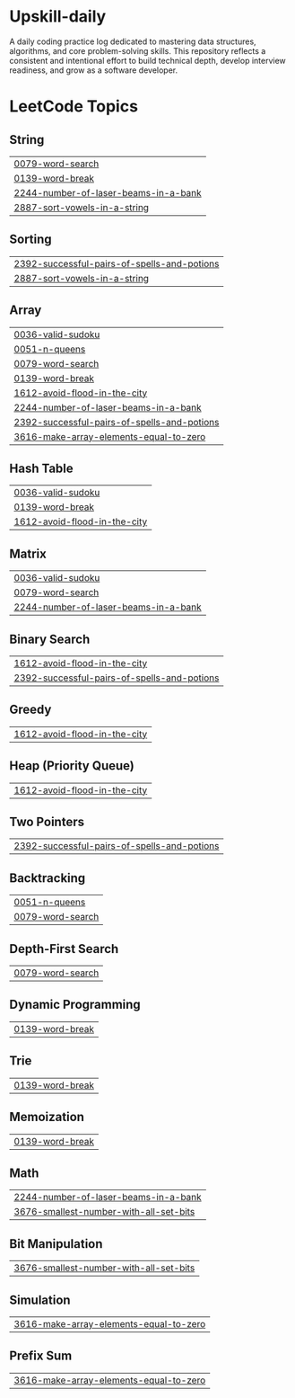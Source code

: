 # Upskill-daily
A daily coding practice log dedicated to mastering data structures, algorithms, and core problem-solving skills. This repository reflects a consistent and intentional effort to build technical depth, develop interview readiness, and grow as a software developer.

<!---LeetCode Topics Start-->
# LeetCode Topics
## String
|  |
| ------- |
| [0079-word-search](https://github.com/Sourav171s/Upskill-daily/tree/master/0079-word-search) |
| [0139-word-break](https://github.com/Sourav171s/Upskill-daily/tree/master/0139-word-break) |
| [2244-number-of-laser-beams-in-a-bank](https://github.com/Sourav171s/Upskill-daily/tree/master/2244-number-of-laser-beams-in-a-bank) |
| [2887-sort-vowels-in-a-string](https://github.com/Sourav171s/Upskill-daily/tree/master/2887-sort-vowels-in-a-string) |
## Sorting
|  |
| ------- |
| [2392-successful-pairs-of-spells-and-potions](https://github.com/Sourav171s/Upskill-daily/tree/master/2392-successful-pairs-of-spells-and-potions) |
| [2887-sort-vowels-in-a-string](https://github.com/Sourav171s/Upskill-daily/tree/master/2887-sort-vowels-in-a-string) |
## Array
|  |
| ------- |
| [0036-valid-sudoku](https://github.com/Sourav171s/Upskill-daily/tree/master/0036-valid-sudoku) |
| [0051-n-queens](https://github.com/Sourav171s/Upskill-daily/tree/master/0051-n-queens) |
| [0079-word-search](https://github.com/Sourav171s/Upskill-daily/tree/master/0079-word-search) |
| [0139-word-break](https://github.com/Sourav171s/Upskill-daily/tree/master/0139-word-break) |
| [1612-avoid-flood-in-the-city](https://github.com/Sourav171s/Upskill-daily/tree/master/1612-avoid-flood-in-the-city) |
| [2244-number-of-laser-beams-in-a-bank](https://github.com/Sourav171s/Upskill-daily/tree/master/2244-number-of-laser-beams-in-a-bank) |
| [2392-successful-pairs-of-spells-and-potions](https://github.com/Sourav171s/Upskill-daily/tree/master/2392-successful-pairs-of-spells-and-potions) |
| [3616-make-array-elements-equal-to-zero](https://github.com/Sourav171s/Upskill-daily/tree/master/3616-make-array-elements-equal-to-zero) |
## Hash Table
|  |
| ------- |
| [0036-valid-sudoku](https://github.com/Sourav171s/Upskill-daily/tree/master/0036-valid-sudoku) |
| [0139-word-break](https://github.com/Sourav171s/Upskill-daily/tree/master/0139-word-break) |
| [1612-avoid-flood-in-the-city](https://github.com/Sourav171s/Upskill-daily/tree/master/1612-avoid-flood-in-the-city) |
## Matrix
|  |
| ------- |
| [0036-valid-sudoku](https://github.com/Sourav171s/Upskill-daily/tree/master/0036-valid-sudoku) |
| [0079-word-search](https://github.com/Sourav171s/Upskill-daily/tree/master/0079-word-search) |
| [2244-number-of-laser-beams-in-a-bank](https://github.com/Sourav171s/Upskill-daily/tree/master/2244-number-of-laser-beams-in-a-bank) |
## Binary Search
|  |
| ------- |
| [1612-avoid-flood-in-the-city](https://github.com/Sourav171s/Upskill-daily/tree/master/1612-avoid-flood-in-the-city) |
| [2392-successful-pairs-of-spells-and-potions](https://github.com/Sourav171s/Upskill-daily/tree/master/2392-successful-pairs-of-spells-and-potions) |
## Greedy
|  |
| ------- |
| [1612-avoid-flood-in-the-city](https://github.com/Sourav171s/Upskill-daily/tree/master/1612-avoid-flood-in-the-city) |
## Heap (Priority Queue)
|  |
| ------- |
| [1612-avoid-flood-in-the-city](https://github.com/Sourav171s/Upskill-daily/tree/master/1612-avoid-flood-in-the-city) |
## Two Pointers
|  |
| ------- |
| [2392-successful-pairs-of-spells-and-potions](https://github.com/Sourav171s/Upskill-daily/tree/master/2392-successful-pairs-of-spells-and-potions) |
## Backtracking
|  |
| ------- |
| [0051-n-queens](https://github.com/Sourav171s/Upskill-daily/tree/master/0051-n-queens) |
| [0079-word-search](https://github.com/Sourav171s/Upskill-daily/tree/master/0079-word-search) |
## Depth-First Search
|  |
| ------- |
| [0079-word-search](https://github.com/Sourav171s/Upskill-daily/tree/master/0079-word-search) |
## Dynamic Programming
|  |
| ------- |
| [0139-word-break](https://github.com/Sourav171s/Upskill-daily/tree/master/0139-word-break) |
## Trie
|  |
| ------- |
| [0139-word-break](https://github.com/Sourav171s/Upskill-daily/tree/master/0139-word-break) |
## Memoization
|  |
| ------- |
| [0139-word-break](https://github.com/Sourav171s/Upskill-daily/tree/master/0139-word-break) |
## Math
|  |
| ------- |
| [2244-number-of-laser-beams-in-a-bank](https://github.com/Sourav171s/Upskill-daily/tree/master/2244-number-of-laser-beams-in-a-bank) |
| [3676-smallest-number-with-all-set-bits](https://github.com/Sourav171s/Upskill-daily/tree/master/3676-smallest-number-with-all-set-bits) |
## Bit Manipulation
|  |
| ------- |
| [3676-smallest-number-with-all-set-bits](https://github.com/Sourav171s/Upskill-daily/tree/master/3676-smallest-number-with-all-set-bits) |
## Simulation
|  |
| ------- |
| [3616-make-array-elements-equal-to-zero](https://github.com/Sourav171s/Upskill-daily/tree/master/3616-make-array-elements-equal-to-zero) |
## Prefix Sum
|  |
| ------- |
| [3616-make-array-elements-equal-to-zero](https://github.com/Sourav171s/Upskill-daily/tree/master/3616-make-array-elements-equal-to-zero) |
<!---LeetCode Topics End-->